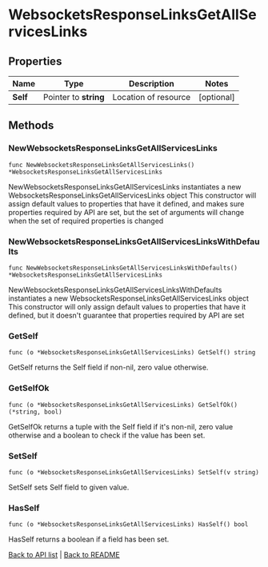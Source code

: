 # WebsocketsResponseLinksGetAllServicesLinks

## Properties

Name | Type | Description | Notes
------------ | ------------- | ------------- | -------------
**Self** | Pointer to **string** | Location of resource | [optional] 

## Methods

### NewWebsocketsResponseLinksGetAllServicesLinks

`func NewWebsocketsResponseLinksGetAllServicesLinks() *WebsocketsResponseLinksGetAllServicesLinks`

NewWebsocketsResponseLinksGetAllServicesLinks instantiates a new WebsocketsResponseLinksGetAllServicesLinks object
This constructor will assign default values to properties that have it defined,
and makes sure properties required by API are set, but the set of arguments
will change when the set of required properties is changed

### NewWebsocketsResponseLinksGetAllServicesLinksWithDefaults

`func NewWebsocketsResponseLinksGetAllServicesLinksWithDefaults() *WebsocketsResponseLinksGetAllServicesLinks`

NewWebsocketsResponseLinksGetAllServicesLinksWithDefaults instantiates a new WebsocketsResponseLinksGetAllServicesLinks object
This constructor will only assign default values to properties that have it defined,
but it doesn't guarantee that properties required by API are set

### GetSelf

`func (o *WebsocketsResponseLinksGetAllServicesLinks) GetSelf() string`

GetSelf returns the Self field if non-nil, zero value otherwise.

### GetSelfOk

`func (o *WebsocketsResponseLinksGetAllServicesLinks) GetSelfOk() (*string, bool)`

GetSelfOk returns a tuple with the Self field if it's non-nil, zero value otherwise
and a boolean to check if the value has been set.

### SetSelf

`func (o *WebsocketsResponseLinksGetAllServicesLinks) SetSelf(v string)`

SetSelf sets Self field to given value.

### HasSelf

`func (o *WebsocketsResponseLinksGetAllServicesLinks) HasSelf() bool`

HasSelf returns a boolean if a field has been set.


[Back to API list](../README.md#documentation-for-api-endpoints) | [Back to README](../README.md)
